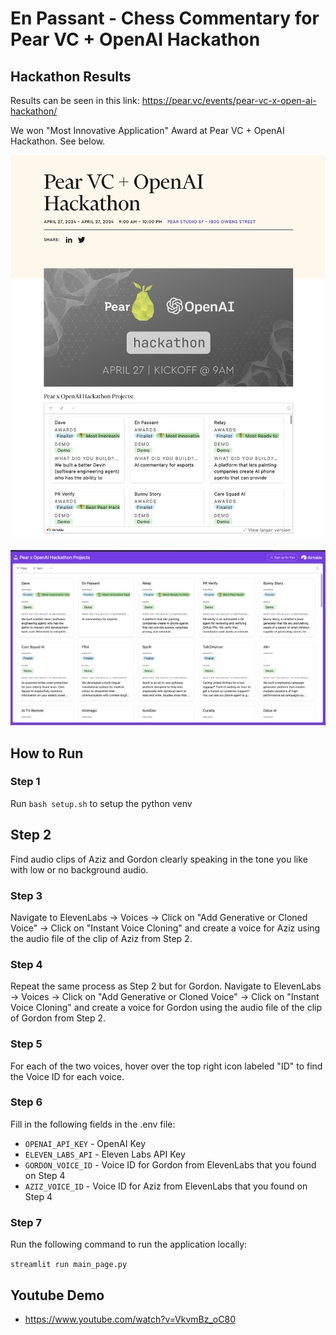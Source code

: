 # En Passant - Chess Commentary for Pear VC + OpenAI Hackathon

## Hackathon Results

Results can be seen in this link: https://pear.vc/events/pear-vc-x-open-ai-hackathon/

We won "Most Innovative Application" Award at Pear VC + OpenAI Hackathon. See  below.

![Hackathon Awards](./PearVC_OpenAI_Hackathon_Awards.png "Hackathon Awards")

![Hackathon Projects](./PearVC_OpenAI_Hackathon_projects.png "Hackathon Projects")

## How to Run

### Step 1
Run `bash setup.sh` to setup the python venv

## Step 2
Find audio clips of Aziz and Gordon clearly speaking in the tone you like with low or no background audio.

### Step 3
Navigate to ElevenLabs -> Voices -> Click on "Add Generative or Cloned Voice" -> Click on "Instant Voice Cloning" and create a voice for Aziz using the audio file of the clip of Aziz from Step 2.

### Step 4
Repeat the same process as Step 2 but for Gordon. Navigate to ElevenLabs -> Voices -> Click on "Add Generative or Cloned Voice" -> Click on "Instant Voice Cloning" and create a voice for Gordon using the audio file of the clip of Gordon from Step 2.

### Step 5
For each of the two voices, hover over the top right icon labeled "ID" to find the Voice ID for each voice.

### Step 6
Fill in the following fields in the .env file:

* `OPENAI_API_KEY` - OpenAI Key
* `ELEVEN_LABS_API` - Eleven Labs API Key
* `GORDON_VOICE_ID` - Voice ID for Gordon from ElevenLabs that you found on Step 4
* `AZIZ_VOICE_ID` - Voice ID for Aziz from ElevenLabs that you found on Step 4

### Step 7
Run the following command to run the application locally:

`streamlit run main_page.py`

## Youtube Demo
* https://www.youtube.com/watch?v=VkvmBz_oC80
